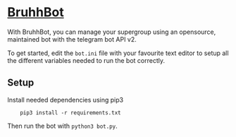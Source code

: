 # [BruhhBot](https://telegram.me/bruhhBot)

With BruhhBot, you can manage your supergroup using an opensource, maintained bot with the telegram bot API v2.

To get started, edit the `bot.ini` file with your favourite text editor to setup all the different variables needed to run the bot correctly.

## Setup

Install needed dependencies using pip3

```
    pip3 install -r requirements.txt

```

Then run the bot with `python3 bot.py`.
